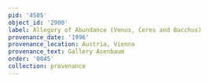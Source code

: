 ```yaml
---
pid: '4505'
object_id: '2900'
label: Allegory of Abundance (Venus, Ceres and Bacchus)
provenance_date: '1996'
provenance_location: Austria, Vienna
provenance_text: Gallery Asenbaum
order: '0045'
collection: provenance
---
```

